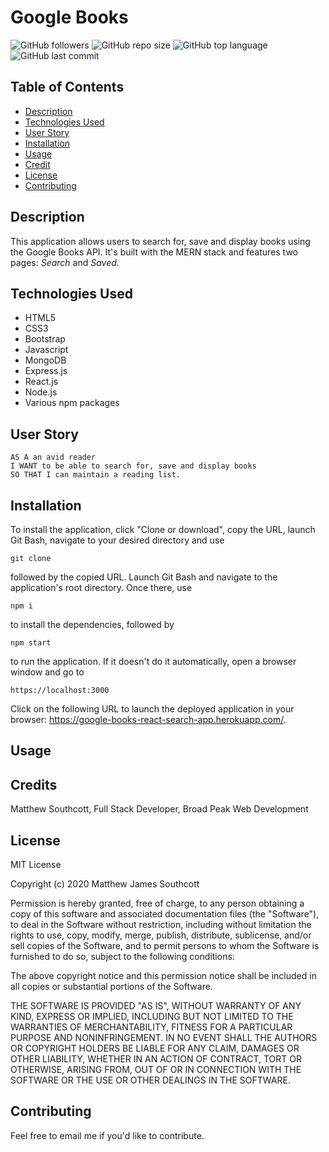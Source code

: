 # Google Books

![GitHub followers](https://img.shields.io/github/followers/mjsouthcott?label=Follow&style=social)
![GitHub repo size](https://img.shields.io/github/repo-size/mjsouthcott/21-google-books-react-search)
![GitHub top language](https://img.shields.io/github/languages/top/mjsouthcott/21-google-books-react-search)
![GitHub last commit](https://img.shields.io/github/last-commit/mjsouthcott/21-google-books-react-search)

## Table of Contents

* [Description](#description)
* [Technologies Used](#technologies-used)
* [User Story](#user-story)
* [Installation](#installation)
* [Usage](#usage)
* [Credit](#credit)
* [License](#licence)
* [Contributing](#contributing)

## Description

This application allows users to search for, save and display books using the Google Books API. It's built with the MERN stack and features two pages: _Search_ and _Saved_.

## Technologies Used

* HTML5
* CSS3
* Bootstrap
* Javascript
* MongoDB
* Express.js
* React.js
* Node.js
* Various npm packages

## User Story

```
AS A an avid reader
I WANT to be able to search for, save and display books
SO THAT I can maintain a reading list.
```

## Installation

To install the application, click "Clone or download", copy the URL, launch Git Bash, navigate to your desired directory and use
```
git clone
```
followed by the copied URL. Launch Git Bash and navigate to the application's root directory. Once there, use
```
npm i
```
to install the dependencies, followed by
```
npm start
```
to run the application. If it doesn't do it automatically, open a browser window and go to
```
https://localhost:3000
```

Click on the following URL to launch the deployed application in your browser: https://google-books-react-search-app.herokuapp.com/.

## Usage



## Credits

Matthew Southcott, Full Stack Developer, Broad Peak Web Development

## License

MIT License

Copyright (c) 2020 Matthew James Southcott

Permission is hereby granted, free of charge, to any person obtaining a copy
of this software and associated documentation files (the "Software"), to deal
in the Software without restriction, including without limitation the rights
to use, copy, modify, merge, publish, distribute, sublicense, and/or sell
copies of the Software, and to permit persons to whom the Software is
furnished to do so, subject to the following conditions:

The above copyright notice and this permission notice shall be included in all
copies or substantial portions of the Software.

THE SOFTWARE IS PROVIDED "AS IS", WITHOUT WARRANTY OF ANY KIND, EXPRESS OR
IMPLIED, INCLUDING BUT NOT LIMITED TO THE WARRANTIES OF MERCHANTABILITY,
FITNESS FOR A PARTICULAR PURPOSE AND NONINFRINGEMENT. IN NO EVENT SHALL THE
AUTHORS OR COPYRIGHT HOLDERS BE LIABLE FOR ANY CLAIM, DAMAGES OR OTHER
LIABILITY, WHETHER IN AN ACTION OF CONTRACT, TORT OR OTHERWISE, ARISING FROM,
OUT OF OR IN CONNECTION WITH THE SOFTWARE OR THE USE OR OTHER DEALINGS IN THE
SOFTWARE.

## Contributing

Feel free to email me if you'd like to contribute.
